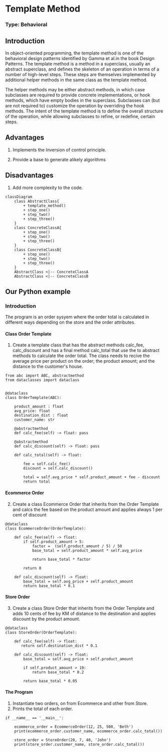# Template Method

### Type: Behavioral

## Introduction

In object-oriented programming, the template method is one of the behavioral design patterns identified by Gamma et al.in the book Design Patterns. The template method is a method in a superclass, usually an abstract superclass, and defines the skeleton of an operation in terms of a number of high-level steps. These steps are themselves implemented by additional helper methods in the same class as the template method.

The helper methods may be either abstract methods, in which case subclasses are required to provide concrete implementations, or hook methods, which have empty bodies in the superclass. Subclasses can (but are not required to) customize the operation by overriding the hook methods. The intent of the template method is to define the overall structure of the operation, while allowing subclasses to refine, or redefine, certain steps.

## Advantages

1. Implements the Inversion of control principle.

2. Provide a base to generate alikely algorithms

## Disadvantages

1. Add more complexity to the code.

```mermaid
classDiagram
    class AbstractClass{
        + template_method()
        + step_one()
        + step_two()
        + step_three()
    }
    class ConcreteClassA{
        + step_one()
        + step_two()
        + step_three()
    }
    class ConcreteClassB{
        + step_one()
        + step_two()
        + step_three()
    }
    AbstractClass <|-- ConcreteClassA
    AbstractClass <|-- ConcreteClassB
```

## Our Python example


### Introduction

The program is an order sysyem where the order total is calculated in different ways depending on the store and the order attributes.


#### Class Order Template

1. Create a template class that has the abstract methods calc_fee, calc_discount and has a final method calc_total that use the to abstract methods to calculate the order total.
The class needs to recive the average price per product on the order; the product amount; and the distance to the customer's house.

```
from abc import ABC, abstractmethod
from dataclasses import dataclass


@dataclass
class OrderTemplate(ABC):
    
    product_amount : float
    avg_price: float
    destination_dist : float
    customer_name: str
    
    @abstractmethod
    def calc_fee(self) -> float: pass
    
    @abstractmethod
    def calc_discount(self) -> float: pass
    
    def calc_total(self) -> float:
        
        fee = self.calc_fee()
        discount = self.calc_discount()
        
        total = self.avg_price * self.product_amount + fee - discount
        return total

```

#### Ecommerce Order

2. Create a class Ecommerce Order that inherits from the Order Template and calcs the fee based on the product amount and applies always 1 per cent of discount

```
@dataclass
class EcommerceOrder(OrderTemplate):
    
    def calc_fee(self) -> float:
        if self.product_amount > 5:
            factor =  (self.product_amount / 5) / 50
            base_total = self.product_amount * self.avg_price
            
            return base_total * factor 
        
        return 0
    
    def calc_discount(self) -> float:
        base_total = self.avg_price + self.product_amount
        return base_total * 0.1

```

#### Store Order

3. Create a class Store Order that inherits from the Order Template and adds 10 cents of fee by KM of distance to the destination and applies discount by the product amount.


```
@dataclass
class StoreOrder(OrderTemplate):
    
    def calc_fee(self) -> float:
       return self.destination_dist * 0.1
    
    def calc_discount(self) -> float:
        base_total = self.avg_price + self.product_amount
        
        if self.product_amount > 10:
            return base_total * 0.2
        
        return base_total * 0.05

```


#### The Program

1. Instantiate two orders, on from Ecommerce and other from Store.
2. Prints the total of each order.

```
if __name__ == '__main__':
    
    ecommerce_order = EcommerceOrder(12, 25, 500, 'Beth')
    print(ecommerce_order.customer_name, ecommerce_order.calc_total())
    
    store_order = StoreOrder(20, 7, 40, 'John')
    print(store_order.customer_name, store_order.calc_total())

```
